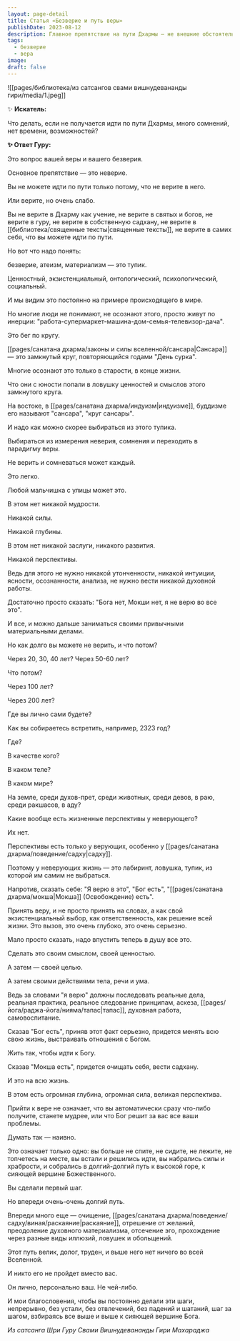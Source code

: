 ```yaml
---
layout: page-detail
title: Статья «Безверие и путь веры»
publishDate: 2023-08-12
description: Главное препятствие на пути Дхармы — не внешние обстоятельства, а отсутствие веры и внутренние сомнения. Безверие ведёт к тупику и бессмысленности, тогда как осознанный выбор веры становится началом глубокого личного пути, требующего ответственности, практики и постоянного внутреннего роста. Только вера открывает настоящие перспективы и смысл жизни.
tags:
  - безверие
  - вера
image: 
draft: false
---
```

![[pages/библиотека/из сатсангов свами вишнудевананды гири/media/1.jpeg]]

  
 ✨ **Искатель:** 

 Что делать, если не получается идти по пути Дхармы, много сомнений, нет времени, возможностей?

  
**✨ Ответ Гуру:** 

 Это вопрос вашей веры и вашего безверия.

 Основное препятствие — это неверие.

 Вы не можете идти по пути только потому, что не верите в него.

 Или верите, но очень слабо.

 Вы не верите в Дхарму как учение, не верите в святых и богов, не верите в гуру, не верите в собственную садхану, не верите в [[библиотека/священные тексты|священные тексты]], не верите в самих себя, что вы можете идти по пути.

 Но вот что надо понять: 
 
 безверие, атеизм, материализм — это тупик.

 Ценностный, экзистенциальный, онтологический, психологический, социальный.

 И мы видим это постоянно на примере происходящего в мире.

 Но многие люди не понимают, не осознают этого, просто живут по инерции: "работа-супермаркет-машина-дом-семья-телевизор-дача".

 Это бег по кругу.

  
 [[pages/санатана дхарма/законы и силы вселенной/сансара|Сансара]] — это замкнутый круг, повторяющийся годами "День сурка".

 Многие осознают это только в старости, в конце жизни.

 Что они с юности попали в ловушку ценностей и смыслов этого замкнутого круга.

 На востоке, в [[pages/санатана дхарма/индуизм|индуизме]], буддизме его называют "сансара", "круг сансары".

 И надо как можно скорее выбираться из этого тупика.

  
 Выбираться из измерения неверия, сомнения и переходить в парадигму веры.

 Не верить и сомневаться может каждый.

 Это легко.

 Любой мальчишка с улицы может это.

 В этом нет никакой мудрости.

 Никакой силы.

 Никакой глубины.

 В этом нет никакой заслуги, никакого развития.

 Никакой перспективы.

 Ведь для этого не нужно никакой утонченности, никакой интуиции, ясности, осознанности, анализа, не нужно вести никакой духовной работы.

 Достаточно просто сказать: "Бога нет, Мокши нет, я не верю во все это".

 И все, и можно дальше заниматься своими привычными материальными делами.

  
 Но как долго вы можете не верить, и что потом?

 Через 20, 30, 40 лет? Через 50-60 лет?

 Что потом?

 Через 100 лет?

 Через 200 лет?

 Где вы лично сами будете?

 Как вы собираетесь встретить, например, 2323 год?

 Где?

 В качестве кого?

 В каком теле?

 В каком мире?

 На земле, среди духов-прет, среди животных, среди девов, в раю, среди ракшасов, в аду?

 Какие вообще есть жизненные перспективы у неверующего?

 Их нет.

 Перспективы есть только у верующих, особенно у [[pages/санатана дхарма/поведение/садху|садху]].

 Поэтому у неверующих жизнь — это лабиринт, ловушка, тупик, из которой им самим не выбраться.

  
 Напротив, сказать себе: "Я верю в это", "Бог есть", "[[pages/санатана дхарма/мокша|Мокша]] (Освобождение) есть".

 Принять веру, и не просто принять на словах, а как свой экзистенциальный выбор, как ответственность, как решение всей жизни. Это вызов, это очень глубоко, это очень серьезно.

 Мало просто сказать, надо впустить теперь в душу все это.

 Сделать это своим смыслом, своей ценностью.

 А затем — своей целью.

 А затем своими действиями тела, речи и ума.

  
 Ведь за словами "я верю" должны последовать реальные дела, реальная практика, реальное следование принципам, аскеза, [[pages/йога/раджа-йога/нияма/тапас|тапас]], духовная работа, самовоспитание.

 Сказав "Бог есть", приняв этот факт серьезно, придется менять всю свою жизнь, выстраивать отношения с Богом.

 Жить так, чтобы идти к Богу.

 Сказав "Мокша есть", придется очищать себя, вести садхану.

 И это на всю жизнь.

 В этом есть огромная глубина, огромная сила, великая перспектива.

  
 Прийти к вере не означает, что вы автоматически сразу что-либо получите, станете мудрее, или что Бог решит за вас все ваши проблемы.

 Думать так — наивно.

 Это означает только одно: вы больше не спите, не сидите, не лежите, не топчетесь на месте, вы встали и решились идти, вы набрались силы и храбрости, и собрались в долгий-долгий путь к высокой горе, к сияющей вершине Божественного.

 Вы сделали первый шаг.

  
 Но впереди очень-очень долгий путь.

 Впереди много еще — очищение, [[pages/санатана дхарма/поведение/садху/виная/раскаяние|раскаяние]], отрешение от желаний, преодоление духовного материализма, отсечение эго, прохождение через разные виды иллюзий, ловушек и обольщений.

 Этот путь велик, долог, труден, и выше него нет ничего во всей Вселенной.

 И никто его не пройдет вместо вас.

 Он лично, персонально ваш. Не чей-либо.

  
 И мои благословения, чтобы вы постоянно делали эти шаги, непрерывно, без устали, без отвлечений, без падений и шатаний, шаг за шагом, взбираясь все выше и выше к сияющей вершине Бога.

*Из сатсанга Шри Гуру Свами Вишнудевананды Гири Махараджа*
